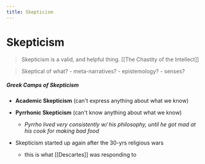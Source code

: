 ```yaml
---
title: Skepticism
---
```


# Skepticism


> Skepticism is a valid, and helpful thing. [[The Chastity of the Intellect]]

> Skeptical of what?
	- meta-narratives?
	- epistemology?
	- senses?


##### Greek Camps of Skepticism
- **Academic Skepticism** (can't express anything about what we know)
- **Pyrrhonic Skepticism** (can't know anything about what we know)
	- *Pyrrho lived very consistently w/ his philosophy, until he got mad at his cook for making bad food*


- Skepticism started up again after the 30-yrs religious wars
	- this is what [[Descartes]] was responding to
